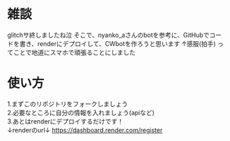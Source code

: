 # 雑談
glitchサ終しましたね泣
そこで、nyanko_aさんのbotを参考に、GitHubでコードを書き、renderにデプロイして、CWbotを作ろうと思います
↑感服(拍手)
ってことで地道にスマホで頑張ることにしました
# 使い方
1.まずこのリポジトリをフォークしましょう<br>
2.必要なところに自分の情報を入れましょう(apiなど)<br>
3.あとはrenderにデプロイするだけです！<br>
↓renderのurl↓
https://dashboard.render.com/register
